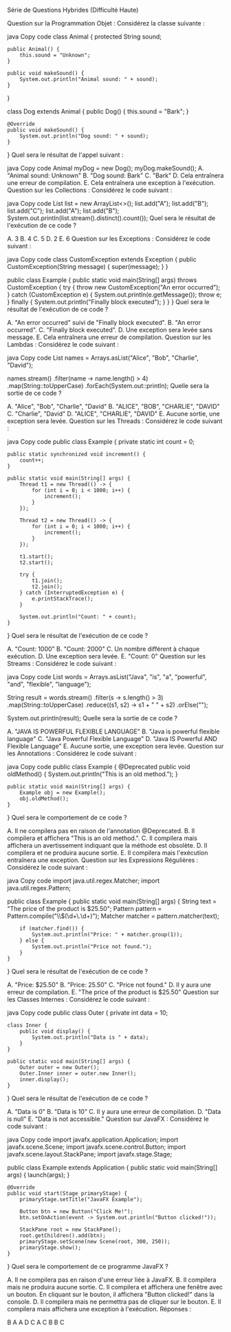 Série de Questions Hybrides (Difficulté Haute)

Question sur la Programmation Objet :
Considérez la classe suivante :

java
Copy code
class Animal {
    protected String sound;

    public Animal() {
        this.sound = "Unknown";
    }

    public void makeSound() {
        System.out.println("Animal sound: " + sound);
    }
}

class Dog extends Animal {
    public Dog() {
        this.sound = "Bark";
    }

    @Override
    public void makeSound() {
        System.out.println("Dog sound: " + sound);
    }
}
Quel sera le résultat de l'appel suivant :

java
Copy code
Animal myDog = new Dog();
myDog.makeSound();
A. "Animal sound: Unknown"
B. "Dog sound: Bark"
C. "Bark"
D. Cela entraînera une erreur de compilation.
E. Cela entraînera une exception à l'exécution.
Question sur les Collections :
Considérez le code suivant :

java
Copy code
List<String> list = new ArrayList<>();
list.add("A");
list.add("B");
list.add("C");
list.add("A");
list.add("B");
System.out.println(list.stream().distinct().count());
Quel sera le résultat de l'exécution de ce code ?

A. 3
B. 4
C. 5
D. 2
E. 6
Question sur les Exceptions :
Considérez le code suivant :

java
Copy code
class CustomException extends Exception {
    public CustomException(String message) {
        super(message);
    }
}

public class Example {
    public static void main(String[] args) throws CustomException {
        try {
            throw new CustomException("An error occurred");
        } catch (CustomException e) {
            System.out.println(e.getMessage());
            throw e;
        } finally {
            System.out.println("Finally block executed");
        }
    }
}
Quel sera le résultat de l'exécution de ce code ?

A. "An error occurred" suivi de "Finally block executed".
B. "An error occurred".
C. "Finally block executed".
D. Une exception sera levée sans message.
E. Cela entraînera une erreur de compilation.
Question sur les Lambdas :
Considérez le code suivant :

java
Copy code
List<String> names = Arrays.asList("Alice", "Bob", "Charlie", "David");

names.stream()
     .filter(name -> name.length() > 4)
     .map(String::toUpperCase)
     .forEach(System.out::println);
Quelle sera la sortie de ce code ?

A. "Alice", "Bob", "Charlie", "David"
B. "ALICE", "BOB", "CHARLIE", "DAVID"
C. "Charlie", "David"
D. "ALICE", "CHARLIE", "DAVID"
E. Aucune sortie, une exception sera levée.
Question sur les Threads :
Considérez le code suivant :

java
Copy code
public class Example {
    private static int count = 0;

    public static synchronized void increment() {
        count++;
    }

    public static void main(String[] args) {
        Thread t1 = new Thread(() -> {
            for (int i = 0; i < 1000; i++) {
                increment();
            }
        });

        Thread t2 = new Thread(() -> {
            for (int i = 0; i < 1000; i++) {
                increment();
            }
        });

        t1.start();
        t2.start();

        try {
            t1.join();
            t2.join();
        } catch (InterruptedException e) {
            e.printStackTrace();
        }

        System.out.println("Count: " + count);
    }
}
Quel sera le résultat de l'exécution de ce code ?

A. "Count: 1000"
B. "Count: 2000"
C. Un nombre différent à chaque exécution.
D. Une exception sera levée.
E. "Count: 0"
Question sur les Streams :
Considérez le code suivant :

java
Copy code
List<String> words = Arrays.asList("Java", "is", "a", "powerful", "and", "flexible", "language");

String result = words.stream()
                   .filter(s -> s.length() > 3)
                   .map(String::toUpperCase)
                   .reduce((s1, s2) -> s1 + " " + s2)
                   .orElse("");

System.out.println(result);
Quelle sera la sortie de ce code ?

A. "JAVA IS POWERFUL FLEXIBLE LANGUAGE"
B. "Java is powerful flexible language"
C. "Java Powerful Flexible Language"
D. "Java IS Powerful AND Flexible Language"
E. Aucune sortie, une exception sera levée.
Question sur les Annotations :
Considérez le code suivant :

java
Copy code
public class Example {
    @Deprecated
    public void oldMethod() {
        System.out.println("This is an old method.");
    }

    public static void main(String[] args) {
        Example obj = new Example();
        obj.oldMethod();
    }
}
Quel sera le comportement de ce code ?

A. Il ne compilera pas en raison de l'annotation @Deprecated.
B. Il compilera et affichera "This is an old method.".
C. Il compilera mais affichera un avertissement indiquant que la méthode est obsolète.
D. Il compilera et ne produira aucune sortie.
E. Il compilera mais l'exécution entraînera une exception.
Question sur les Expressions Régulières :
Considérez le code suivant :

java
Copy code
import java.util.regex.Matcher;
import java.util.regex.Pattern;

public class Example {
    public static void main(String[] args) {
        String text = "The price of the product is $25.50";
        Pattern pattern = Pattern.compile("\\$(\\d+\\.\\d+)");
        Matcher matcher = pattern.matcher(text);

        if (matcher.find()) {
            System.out.println("Price: " + matcher.group(1));
        } else {
            System.out.println("Price not found.");
        }
    }
}
Quel sera le résultat de l'exécution de ce code ?

A. "Price: $25.50"
B. "Price: 25.50"
C. "Price not found."
D. Il y aura une erreur de compilation.
E. "The price of the product is $25.50"
Question sur les Classes Internes :
Considérez le code suivant :

java
Copy code
public class Outer {
    private int data = 10;

    class Inner {
        public void display() {
            System.out.println("Data is " + data);
        }
    }

    public static void main(String[] args) {
        Outer outer = new Outer();
        Outer.Inner inner = outer.new Inner();
        inner.display();
    }
}
Quel sera le résultat de l'exécution de ce code ?

A. "Data is 0"
B. "Data is 10"
C. Il y aura une erreur de compilation.
D. "Data is null"
E. "Data is not accessible."
Question sur JavaFX :
Considérez le code suivant :

java
Copy code
import javafx.application.Application;
import javafx.scene.Scene;
import javafx.scene.control.Button;
import javafx.scene.layout.StackPane;
import javafx.stage.Stage;

public class Example extends Application {
    public static void main(String[] args) {
        launch(args);
    }

    @Override
    public void start(Stage primaryStage) {
        primaryStage.setTitle("JavaFX Example");

        Button btn = new Button("Click Me!");
        btn.setOnAction(event -> System.out.println("Button clicked!"));

        StackPane root = new StackPane();
        root.getChildren().add(btn);
        primaryStage.setScene(new Scene(root, 300, 250));
        primaryStage.show();
    }
}
Quel sera le comportement de ce programme JavaFX ?

A. Il ne compilera pas en raison d'une erreur liée à JavaFX.
B. Il compilera mais ne produira aucune sortie.
C. Il compilera et affichera une fenêtre avec un bouton. En cliquant sur le bouton, il affichera "Button clicked!" dans la console.
D. Il compilera mais ne permettra pas de cliquer sur le bouton.
E. Il compilera mais affichera une exception à l'exécution.
Réponses :

B
A
A
D
C
A
C
B
B
C
